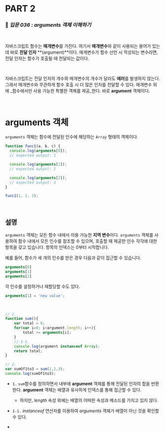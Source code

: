 # PART 2

###  :pencil: ***입문 036 :  arguments 객체 이해하기***

<br>

자바스크립트 함수는 **매개변수**를 가진다. 여기서 **매개변수**와 같이 사용되는 용어가 있는데 바로 **전달 인자** **(argument)**이다. 매개변수가 함수 선언 시 작성되는 변수라면, 전달 인자는 함수가 호출될 때 전달되는 값이다. 

<br>

자바스크립트는 전달 인자의 개수와 매개변수의 개수가 달라도 **에러**를 발생하지 않는다. 그래서 매개변수와 무관하게 함수 호출 시 더 많은 인자를 전달할 수 있다. 매개변수 외에 _함수에서만 사용 가능한 특별한 객체를 제공_한다. 바로 **argument** 객체이다.

<br>

# arguments 객체

`arguments` 객체는 함수에 전달된 인수에 해당하는 `Array` 형태의 객체이다.

```javascript
function func1(a, b, c) {
  console.log(arguments[0]);
  // expected output: 1

  console.log(arguments[1]);
  // expected output: 2

  console.log(arguments[2]);
  // expected output: 3
}

func1(1, 2, 3);
```

<br>

## 설명

`arguments` 객체는 모든 함수 내에서 이용 가능한 **지역 변수**이다. `arguments` 객체를 사용하여 함수 내에서 모든 인수를 참조할 수 있으며, 호출할 때 제공한 인수 각각에 대한 항목을 갖고 있습니다. 항목의 인덱스는 0부터 시작합니다.

예를 들어, 함수가 세 개의 인수를 받은 경우 다음과 같이 접근할 수 있습니다.

```javascript
arguments[0]
arguments[1]
arguments[2]
```

각 인수를 설정하거나 재할당할 수도 있다.

```javascript
arguments[1] = 'new value';
```



<br>

```javascript
// 1.
function sum(){
    var total = 0;
    for(var i=0; i<argument.length; i++){
        total += arguments[i];
    }
    // 1-1.
    console.log(argument instanceof Array);
    return total;
}

// 2.
var sumOf1to3 = sum(1,2,3);
console.log(sumOf1to3);
```

- `1.` `sum`함수를 정의하면서 내부에 **argument** 객체를 통해 전달된 인자의 합을 반환한다. **argument** 객체는 배열과 유사하게 인덱스를 통해 접근할 수 있다. 
  - 하지만, *length* 속성 외에는 배열의 어떠한 속성과 메소드를 가지고 있지 않다. 

- `1-1.` *instanceof* 연산자를 이용하여 *arguments* 객체가 배열이 아닌 것을 확인할 수 있다.
- 



